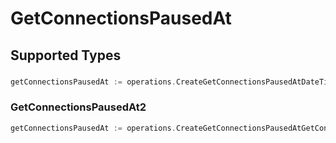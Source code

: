 # GetConnectionsPausedAt


## Supported Types

### 

```go
getConnectionsPausedAt := operations.CreateGetConnectionsPausedAtDateTime(time.Time{/* values here */})
```

### GetConnectionsPausedAt2

```go
getConnectionsPausedAt := operations.CreateGetConnectionsPausedAtGetConnectionsPausedAt2(operations.GetConnectionsPausedAt2{/* values here */})
```

